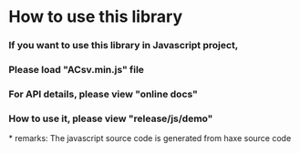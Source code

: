 How to use this library
================
### If you want to use this library in Javascript project,  
### Please load "**ACsv.min.js**" file  
### For API details, please view "**online docs**"  
### How to use it, please view "**release/js/demo**"  

\* remarks: The javascript source code is generated from haxe source code